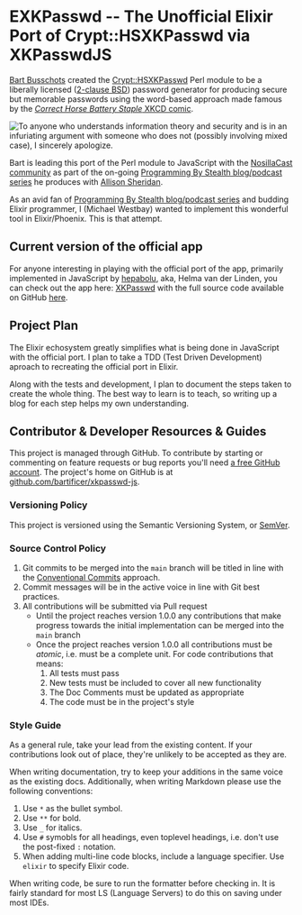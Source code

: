 # EXKPasswd -- The Unofficial Elixir Port of Crypt::HSXKPasswd via XKPasswdJS

[Bart Busschots](https://www.bartb.ie/) created the [Crypt::HSXKPasswd](https://metacpan.org/pod/Crypt::HSXKPasswd) Perl module to be a liberally licensed ([2-clause BSD](https://opensource.org/licenses/BSD-2-Clause)) password generator for producing secure but memorable passwords using the word-based approach made famous by the [*Correct Horse Battery Staple* XKCD comic](https://xkcd.com/936/).

![To anyone who understands information theory and security and is in an infuriating argument with someone who does not (possibly involving mixed case), I sincerely apologize.](https://imgs.xkcd.com/comics/password_strength.png)

Bart is leading this port of the Perl module to JavaScript with the [NosillaCast community](https://podfeet.com/slack) as part of the on-going [Programming By Stealth blog/podcast series](https://pbs.bartificer.net) he produces with [Allison Sheridan](https://www.podfeet.com/blog/about/).

As an avid fan of [Programming By Stealth blog/podcast series](https://pbs.bartificer.net) and budding Elixir programmer, I (Michael Westbay) wanted to implement this wonderful tool in Elixir/Phoenix. This is that attempt.

## Current version of the official app

For anyone interesting in playing with the official port of the app, primarily implemented in JavaScript by [hepabolu](https://github.com/bartificer/xkpasswd-js/commits?author=hepabolu),
aka, Helma van der Linden, you can check out the app here: [XKPasswd](https://bartificer.github.io/xkpasswd-js/) with the full source code available on GitHub [here](https://github.com/bartificer/xkpasswd-js).

## Project Plan

The Elixir echosystem greatly simplifies what is being done in JavaScript with the official port. I plan to take a TDD (Test Driven Development) aproach to recreating the official port in Elixir.

Along with the tests and development, I plan to document the steps taken to create the whole thing. The best way to learn is to teach, so writing up a blog for each step helps my own understanding.

## Contributor & Developer Resources & Guides

This project is managed through GitHub. To contribute by starting or commenting on feature requests or bug reports you'll need [a free GitHub account](https://github.com/signup). The project's home on GitHub is at [github.com/bartificer/xkpasswd-js](https://github.com/westbaystars/exkpasswd/).

### Versioning Policy

This project is versioned using the Semantic Versioning System, or [SemVer](https://semver.org/).

### Source Control Policy

1. Git commits to be merged into the `main` branch will be titled in line with the [Conventional Commits](https://www.conventionalcommits.org/) approach.
2. Commit messages will be in the active voice in line with Git best practices.
3. All contributions will be submitted via Pull request
   * Until the project reaches version 1.0.0 any contributions that make progress towards the initial implementation can be merged into the `main` branch
   * Once the project reaches version 1.0.0 all contributions must be *atomic*, i.e. must be a complete unit. For code contributions that means:
     1. All tests must pass
     2. New tests must be included to cover all new functionality
     3. The Doc Comments must be updated as appropriate
     4. The code must be in the project's style

### Style Guide

As a general rule, take your lead from the existing content. If your contributions look out of place, they're unlikely to be accepted as they are.

When writing documentation, try to keep your additions in the same voice as the existing docs. Additionally, when writing Markdown please use the following conventions:

1. Use `*` as the bullet symbol.
2. Use `**` for bold.
3. Use `_` for italics.
4. Use `#` symobls for all headings, even toplevel headings, i.e. don't use the post-fixed `:` notation.
5. When adding multi-line code blocks, include a language specifier. Use `elixir` to specify Elixir code.

When writing code, be sure to run the formatter before checking in. It is fairly standard for most LS (Language Servers) to do this on saving under most IDEs.
